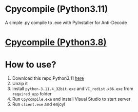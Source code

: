 # Cpycompile (Python3.11)
A simple .py compile to .exe with PyInstaller for Anti-Decode

# [Cpycompile (Python3.8)](https://github.com/KhanhNguyen9872/Cpycompile/tree/main)

# How to use?
1. Download this repo Python3.11 [here](https://github.com/KhanhNguyen9872/Cpycompile/archive/refs/heads/python3.11.zip)
2. Unzip it
3. Install `python-3.11.4_32bit.exe` and `VC_redist.x86.exe` from `required_app` folder
4. Run `Cpycompile.exe` and install Visual Studio to start server
5. Run `client.exe` and enjoy!
